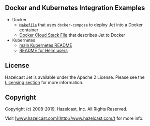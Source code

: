 ## Docker and Kubernetes Integration Examples

- Docker
  - [`Makefile`](docker-compose/Makefile) that uses `docker-compose` to deploy Jet into a Docker container
  - [Docker Cloud Stack File](docker-compose/hazelcast.yml)
  that describes Jet to Docker
- Kubernetes
  - [main Kubernetes README](kubernetes/README.md)
  - [README for Helm users](kubernetes/helm/README.md)

## License

Hazelcast Jet is available under the Apache 2 License. Please see the
[Licensing section](http://docs.hazelcast.org/docs/latest-dev/manual/html-single/index.html#licensing)
for more information.

## Copyright

Copyright (c) 2008-2019, Hazelcast, Inc. All Rights Reserved.

Visit [www.hazelcast.com](http://www.hazelcast.com/) for more info.

